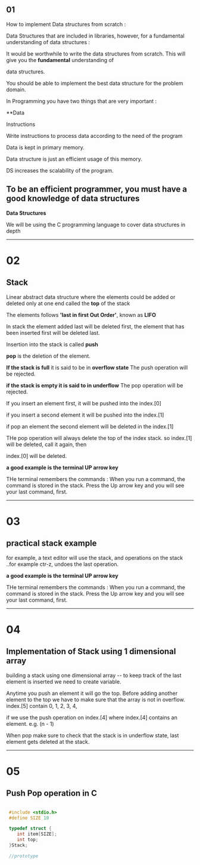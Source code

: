## 01

How to implement Data structures from scratch :

Data Structures that are included in libraries, however, for a fundamental understanding of data structures :

It would be worthwhile to write the data structures from scratch. This will give you the **fundamental** understanding of 

data structures. 

You should be able to implement the best data structure for the problem domain. 

In Programming you have two things that are very important :

**Data

Instructions 

Write instructions to process data according to the need of the program

Data is kept in primary memory.

Data structure is just an efficient usage of this memory.

DS increases the scalability of the program.

## To be an efficient programmer, you must have a good knowledge of data structures


**Data Structures** 

We will be using the C programming language to cover data structures in depth


-------------------------------


# 02
## Stack

Linear abstract data structure where the elements could be added or deleted only at one end called the **top** of the stack

The elements follows  **'last in first Out Order'**, known as **LIFO**

In stack the element added last will be deleted first, the element that has been inserted first will be deleted last.

Insertion into the stack is called **push**

**pop** is the deletion of the element.

**If the stack is full** it is said to be in **overflow state** The push operation will be rejected.

**if the stack is empty it is said to in underflow** The pop operation will be rejected.

If you insert an element first, it will be pushed into the index.[0]

if you insert a second element it will be pushed into  the index.[1]

if pop an element the second element will be deleted in the index.[1] 

THe pop operation will always delete the top of the index stack. so index.[1] will be deleted, call it again, then 

index.[0] will be deleted. 

**a good example is the terminal UP arrow key**

THe terminal remembers the commands : When you run a command, the command is stored in the stack. Press the Up arrow key and you will see your last command, first.


-----------------------------------


# 03

## practical stack example

for example, a text editor will use the stack, and operations on the stack ..for example ctr-z, undoes the last operation.

**a good example is the terminal UP arrow key**

THe terminal remembers the commands : When you run a command, the command is stored in the stack. Press the Up arrow key and you will see your last command, first.


---------------------------------

# 04

## Implementation of Stack using 1 dimensional array 

building a stack using one dimensional array -- to keep track of the last element is inserted we need to create variable.

Anytime you push an element it will go the top. Before adding another element to the top we have to make sure that the array is not in overflow. index.[5] contain 0, 1, 2, 3, 4, 

if we use the push operation on index.[4] where index.[4] contains an element. e.g. (n - 1)

When pop make sure to check that the stack is in underflow state, last element gets deleted at the stack.

---------------------------------------

# 05

## Push Pop operation in C


```c

 #include <stdio.h> 
 #define SIZE 10

 typedef struct {
 	int item[SIZE];
 	int top; 	
 }Stack;

 //prototype 

```





